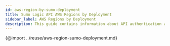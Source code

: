 ```yaml
---
id: aws-region-by-sumo-deployment
title: Sumo Logic API AWS Regions by Deployment
sidebar_label: AWS Regions by Deployment
description: This guide contains information about API authentication and the Sumo Logic endpoints to use for your API client.
---
```


{@import ../reuse/aws-region-sumo-deployment.md}
